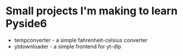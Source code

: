 # Small projects I'm making to learn Pyside6

- tempconverter - a simple fahrenheit-celsius converter
- ytdownloader - a simple frontend for yt-dlp
